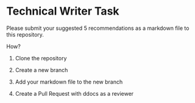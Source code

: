 # Technical Writer Task

Please submit your suggested 5 recommendations as a markdown file to this repository.

How?

1. Clone the repository

2. Create a new branch

2. Add your markdown file to the new branch

3. Create a Pull Request with ddocs as a reviewer


